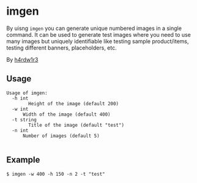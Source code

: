 # imgen

By uisng `imgen` you can generate unique numbered images in a single command. It can be used to generate test images where you need to use many images but uniquely identifiable like testing sample product/items, testing different banners, placeholders, etc.

By [h4rdw1r3](https://github.com/h4rdw1r3)


## Usage

```
Usage of imgen:
  -h int
        Height of the image (default 200)
  -w int
      Width of the image (default 400)
  -t string
        Title of the image (default "test")
  -n int
      Number of images (default 5)
 
```
## Example

```
$ imgen -w 400 -h 150 -n 2 -t "test"
```
